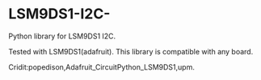 # LSM9DS1-I2C-
Python library for LSM9DS1 I2C.

Tested with LSM9DS1(adafruit).
This library is compatible with any board.

Cridit:popedison,Adafruit_CircuitPython_LSM9DS1,upm.
